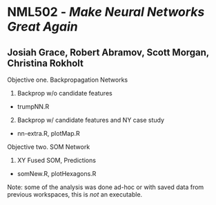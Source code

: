 # NML502 - *Make Neural Networks Great Again*

## Josiah Grace, Robert Abramov, Scott Morgan, Christina Rokholt

Objective one. Backpropagation Networks

1. Backprop w/o candidate features

+ trumpNN.R 

2. Backprop w/ candidate features and NY case study

+ nn-extra.R, plotMap.R 

Objective two. SOM Network

1. XY Fused SOM, Predictions

+ somNew.R, plotHexagons.R

Note: some of the analysis was done ad-hoc or with saved data from previous workspaces, this is *not* an executable.

